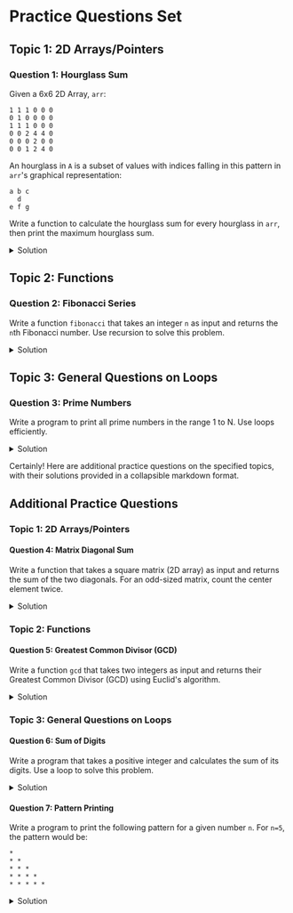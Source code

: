 # Practice Questions Set

## Topic 1: 2D Arrays/Pointers

### Question 1: Hourglass Sum
Given a 6x6 2D Array, `arr`:
```
1 1 1 0 0 0
0 1 0 0 0 0
1 1 1 0 0 0
0 0 2 4 4 0
0 0 0 2 0 0
0 0 1 2 4 0
```
An hourglass in `A` is a subset of values with indices falling in this pattern in `arr`'s graphical representation:
```
a b c
  d
e f g
```
Write a function to calculate the hourglass sum for every hourglass in `arr`, then print the maximum hourglass sum.

<details>
<summary>Solution</summary>

```cpp
#include <iostream>
#include <limits.h> // For INT_MIN

#define ROW 6
#define COL 6

// Function to find maximum hourglass sum
int findMaxHourglassSum(int arr[ROW][COL]) {
    int max_sum = INT_MIN;
    for (int i = 0; i < ROW - 2; i++) {
        for (int j = 0; j < COL - 2; j++) {
            int sum = (arr[i][j] + arr[i][j+1] + arr[i][j+2]) +
                      (arr[i+1][j+1]) +
                      (arr[i+2][j] + arr[i+2][j+1] + arr[i+2][j+2]);
            max_sum = sum > max_sum ? sum : max_sum;
        }
    }
    return max_sum;
}
```
</details>

## Topic 2: Functions

### Question 2: Fibonacci Series
Write a function `fibonacci` that takes an integer `n` as input and returns the `n`th Fibonacci number. Use recursion to solve this problem.

<details>
<summary>Solution</summary>

```cpp
#include <iostream>

int fibonacci(int n) {
    if (n <= 1)
        return n;
    return fibonacci(n-1) + fibonacci(n-2);
}
```
</details>

## Topic 3: General Questions on Loops

### Question 3: Prime Numbers
Write a program to print all prime numbers in the range 1 to N. Use loops efficiently.

<details>
<summary>Solution</summary>

```cpp
#include <iostream>

void printPrimes(int N) {
    int i, j, isPrime;
    for (i = 2; i <= N; i++) {
        isPrime = 1;
        for (j = 2; j * j <= i; j++) {
            if (i % j == 0) {
                isPrime = 0;
                break;
            }
        }
        if (isPrime)
            cout << i << " ";
    }
}
```
</details>

Certainly! Here are additional practice questions on the specified topics, with their solutions provided in a collapsible markdown format.

## Additional Practice Questions

### Topic 1: 2D Arrays/Pointers

#### Question 4: Matrix Diagonal Sum
Write a function that takes a square matrix (2D array) as input and returns the sum of the two diagonals. For an odd-sized matrix, count the center element twice.

<details>
<summary>Solution</summary>

```cpp
#include <iostream>

int diagonalSum(int** matrix, int n) {
    int sum = 0;
    for (int i = 0; i < n; i++) {
        sum += matrix[i][i]; // Primary diagonal
        sum += matrix[i][n-i-1]; // Secondary diagonal
    }
    if (n % 2 == 1) {
        sum -= matrix[n/2][n/2]; // Subtract the center element once if n is odd
    }
    return sum;
}
```
</details>

### Topic 2: Functions

#### Question 5: Greatest Common Divisor (GCD)
Write a function `gcd` that takes two integers as input and returns their Greatest Common Divisor (GCD) using Euclid's algorithm.

<details>
<summary>Solution</summary>

```cpp
#include <iostream>

int gcd(int a, int b) {
    if (b == 0)
        return a;
    return gcd(b, a % b);
}
```
</details>

### Topic 3: General Questions on Loops

#### Question 6: Sum of Digits
Write a program that takes a positive integer and calculates the sum of its digits. Use a loop to solve this problem.

<details>
<summary>Solution</summary>

```cpp
#include <iostream>

int sumOfDigits(int n) {
    int sum = 0;
    while (n != 0) {
        sum += n % 10;
        n /= 10;
    }
    return sum;
}
```
</details>

#### Question 7: Pattern Printing
Write a program to print the following pattern for a given number `n`. For `n=5`, the pattern would be:

```
*
* *
* * *
* * * *
* * * * *
```

<details>
<summary>Solution</summary>

```cpp
#include <stdio.h>

void printPattern(int n) {
    for (int i = 1; i <= n; i++) {
        for (int j = 1; j <= i; j++) {
            cout << "* ";
        }
        cout << "\n";
    }
}
```
</details>
